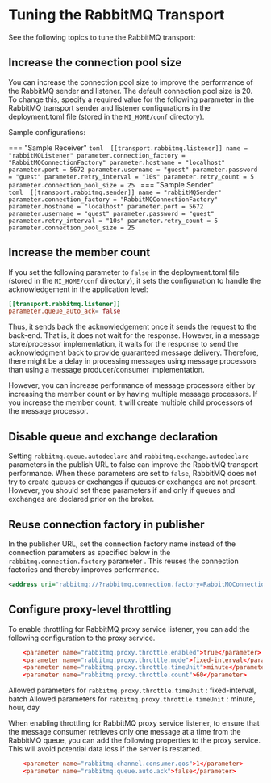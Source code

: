 # Tuning the RabbitMQ Transport

See the following topics to tune the RabbitMQ transport:

## Increase the connection pool size

You can increase the connection pool size to improve the performance of the RabbitMQ sender and listener. The default connection pool size is 20. To change this, specify a required value for the following parameter in the RabbitMQ transport sender and listener configurations in the deployment.toml file (stored in the `MI_HOME/conf` directory).

Sample configurations:
 
=== "Sample Receiver"
    ```toml 
    [[transport.rabbitmq.listener]]
    name = "rabbitMQListener"
    parameter.connection_factory = "RabbitMQConnectionFactory"
    parameter.hostname = "localhost"
    parameter.port = 5672
    parameter.username = "guest"
    parameter.password = "guest"
    parameter.retry_interval = "10s"
    parameter.retry_count = 5
    parameter.connection_pool_size = 25
    ```
=== "Sample Sender"    
    ```toml 
    [[transport.rabbitmq.sender]]
    name = "rabbitMQSender"
    parameter.connection_factory = "RabbitMQConnectionFactory"
    parameter.hostname = "localhost"
    parameter.port = 5672
    parameter.username = "guest"
    parameter.password = "guest"
    parameter.retry_interval = "10s"
    parameter.retry_count = 5
    parameter.connection_pool_size = 25
    ```

## Increase the member count

If you set the following parameter to `false` in the deployment.toml file (stored in the `MI_HOME/conf` directory), it sets the configuration to handle the acknowledgement in the application level: 

```toml
[[transport.rabbitmq.listener]]
parameter.queue_auto_ack= false
```

Thus, it sends back the acknowledgement once it sends the request to the back-end. That is, it does not wait for the response. However, in a message store/processor implementation, it waits for the response to send the acknowledgment back to provide guaranteed message delivery. Therefore, there might be a delay in processing messages using message processors than using a message producer/consumer implementation.

However, you can increase performance of message processors either by increasing the member count or by having multiple message processors. If you increase the member count, it will create multiple child processors of the message processor.

## Disable queue and exchange declaration

Setting `rabbitmq.queue.autodeclare` and `rabbitmq.exchange.autodeclare` parameters in the publish URL to false can improve the RabbitMQ transport performance. When these parameters are set to `false`, RabbitMQ does not try to create queues or exchanges if queues or exchanges are not present. However, you should set these parameters if and only if queues and exchanges are declared prior on the broker.

## Reuse connection factory in publisher

In the publisher URL, set the connection factory name instead of the connection parameters as specified below in the `rabbitmq.connection.factory` parameter . This reuses the connection factories and thereby improves performance.

``` xml
<address uri="rabbitmq://?rabbitmq.connection.factory=RabbitMQConnectionFactory&amp;rabbitmq.queue.name=queue1&amp;rabbitmq.queue.routing.key=queue1&amp;rabbitmq.replyto.name=replyqueue&amp;rabbitmq.exchange.name=ex1&amp;rabbitmq.queue.autodeclare=false&amp;rabbitmq.exchange.autodeclare=false&amp;rabbitmq.replyto.name=response_queue"/>
```

## Configure proxy-level throttling

To enable throttling for RabbitMQ proxy service listener, you can add the following configuration to the proxy service.

```toml
    <parameter name="rabbitmq.proxy.throttle.enabled">true</parameter>
    <parameter name="rabbitmq.proxy.throttle.mode">fixed-interval</parameter>
    <parameter name="rabbitmq.proxy.throttle.timeUnit">minute</parameter>
    <parameter name="rabbitmq.proxy.throttle.count">60</parameter>
```

Allowed parameters for `rabbitmq.proxy.throttle.timeUnit` : fixed-interval, batch
Allowed parameters for `rabbitmq.proxy.throttle.timeUnit` : minute, hour, day

When enabling throttling for RabbitMQ proxy service listener, to ensure that the message consumer retrieves only one message at a time from the RabbitMQ queue, you can add the following properties to the proxy service. This will avoid potential data loss if the server is restarted.
```toml
    <parameter name="rabbitmq.channel.consumer.qos">1</parameter>
    <parameter name="rabbitmq.queue.auto.ack">false</parameter>
```
